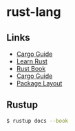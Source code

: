 # rust-lang

## Links
- [Cargo Guide](https://doc.rust-lang.org/cargo/guide/index.html)
- [Learn Rust](https://www.rust-lang.org/learn)
- [Rust Book](https://doc.rust-lang.org/book/)
- [Cargo Guide](https://doc.rust-lang.org/cargo/guide/index.html)
- [Package Layout](https://doc.rust-lang.org/cargo/guide/project-layout.html)

## Rustup

```bash
$ rustup docs --book
```

